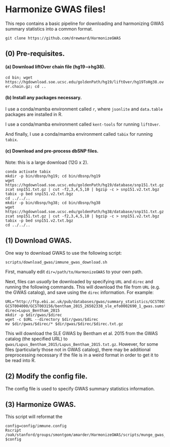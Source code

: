 # Harmonize GWAS files!

This repo contains a basic pipeline for downloading and harmonizing GWAS summary statistics into a common format.

```git clone https://github.com/drewmard/HarmonizeGWAS```





## (0) Pre-requisites.

#### (a) Download liftOver chain file (hg19-->hg38).

```cd bin; wget https://hgdownload.soe.ucsc.edu/goldenPath/hg19/liftOver/hg19ToHg38.over.chain.gz; cd ..```

#### (b) Install any packages necessary.

I use a conda/mamba environment called `r`, where `jsonlite` and `data.table` packages are installed in R.

I use a conda/mamba environment called `kent-tools` for running `liftOver`.

And finally, I use a conda/mamba environment called `tabix` for running `tabix`.

#### (c) Download and pre-process dbSNP files.

Note: this is a large download (12G x 2).

```
conda activate tabix
mkdir -p bin/dbsnp/hg19; cd bin/dbsnp/hg19
wget https://hgdownload.soe.ucsc.edu/goldenPath/hg19/database/snp151.txt.gz
zcat snp151.txt.gz | cut -f2,3,4,5,10 | bgzip -c > snp151.v2.txt.bgz
tabix -p bed snp151.v2.txt.bgz
cd ../../..
mkdir -p bin/dbsnp/hg38; cd bin/dbsnp/hg38
wget https://hgdownload.soe.ucsc.edu/goldenPath/hg38/database/snp151.txt.gz
zcat snp151.txt.gz | cut -f2,3,4,5,10 | bgzip -c > snp151.v2.txt.bgz
tabix -p bed snp151.v2.txt.bgz
cd ../../..
```




## (1) Download GWAS.

One way to download GWAS to use the following script:

```scripts/download_gwas/immune_gwas_download.sh```

First, manually edit `dir=/path/to/HarmonizeGWAS` to your own path.

Next, files can *usually* be downloaded by specifying `URL` and `direc` and running the following commands. This will download the file from `URL` (e.g. the GWAS catalog), and save using the `direc` information. For example:

```
URL="http://ftp.ebi.ac.uk/pub/databases/gwas/summary_statistics/GCST003001-GCST004000/GCST003156/bentham_2015_26502338_sle_efo0002690_1_gwas.sumstats.tsv.gz"
direc=Lupus_Bentham_2015
mkdir -p $dir/gwas/$direc
wget -c $URL --directory $dir/gwas/$direc
mv $dir/gwas/$direc/* $dir/gwas/$direc/$direc.txt.gz
```

This will download the SLE GWAS by Bentham et al. 2015 from the GWAS catalog (the specified URL) to `gwas/Lupus_Bentham_2015/Lupus_Bentham_2015.txt.gz`. However, for some files (particularly those not in GWAS catalog), there may be additional preprocessing necessary if the file is in a weird format in order to get it to be read into R.





## (2) Modify the config file.

The config file is used to specify GWAS summary statistics information.


## (3) Harmonize GWAS.

This script will reformat the 

```
config=config/immune.config
Rscript /oak/stanford/groups/smontgom/amarder/HarmonizeGWAS/scripts/munge_gwas_sumstats.R $config
```